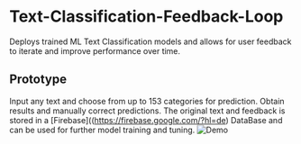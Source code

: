 # Text-Classification-Feedback-Loop
Deploys trained ML Text Classification models and allows for user feedback to iterate and improve performance over time. 

## Prototype
Input any text and choose from up to 153 categories for prediction. Obtain results and manually correct predictions. The original text and feedback is stored in a [Firebase]((https://firebase.google.com/?hl=de) DataBase and can be used for further model training and tuning.
![Demo](https://github.com/jonas-nothnagel/Text-Classification-Feedback-Loop/blob/main/img/demo_1.gif)
